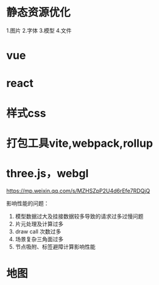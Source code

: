 
# 静态资源优化

1.图片
2.字体
3.模型
4.文件

# vue

# react

# 样式css

# 打包工具vite,webpack,rollup

# three.js，webgl

<https://mp.weixin.qq.com/s/MZHSZpP2U4d6rEfe7RDQjQ>

影响性能的问题：

1. 模型数据过大及挂接数据较多导致的请求过多过慢问题
2. 片元处理及计算过多
3. draw call 次数过多
4. 场景复杂三角面过多
5. 节点吸附、标签避障计算影响性能

# 地图

#
